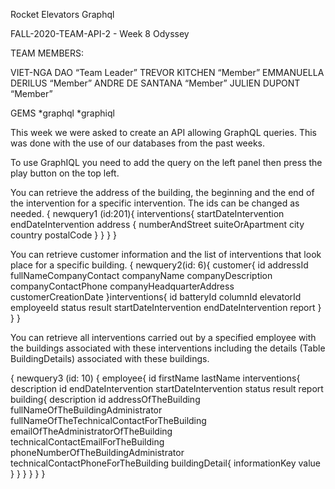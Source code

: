 Rocket Elevators Graphql

FALL-2020-TEAM-API-2 - Week 8 Odyssey

TEAM MEMBERS:

VIET-NGA DAO “Team Leader”
TREVOR KITCHEN “Member”
EMMANUELLA DERILUS “Member”
ANDRE DE SANTANA “Member”
JULIEN DUPONT “Member”

  GEMS
  *graphql
  *graphiql

This week we were asked to create an API allowing GraphQL queries. This was done with the use of our databases from the past weeks.

To use GraphIQL you need to add the query on the left panel then press the play button on the top left.

You can retrieve the address of the building, the beginning and the end of the intervention for a specific intervention. The ids can be changed as needed.
{
newquery1 (id:201){
 interventions{
startDateIntervention
endDateIntervention
address {
numberAndStreet
suiteOrApartment
city
country
postalCode
}
}
}
}

You can retrieve customer information and the list of interventions that look place for a specific building.
{
newquery2(id: 6){
customer{
id
addressId
fullNameCompanyContact
companyName
companyDescription
companyContactPhone
companyHeadquarterAddress
customerCreationDate
}interventions{
id
batteryId
columnId
elevatorId
employeeId
status
result
startDateIntervention
endDateIntervention
report
}
}
}

You can retrieve all interventions carried out by a specified employee with the buildings associated with these interventions including the details (Table BuildingDetails) associated with these buildings.

{
newquery3 (id: 10) {
employee{
id
firstName
lastName
interventions{
description
id
endDateIntervention
startDateIntervention
status
result
report
building{
description
id
addressOfTheBuilding
fullNameOfTheBuildingAdministrator
fullNameOfTheTechnicalContactForTheBuilding
emailOfTheAdministratorOfTheBuilding
technicalContactEmailForTheBuilding
phoneNumberOfTheBuildingAdministrator
technicalContactPhoneForTheBuilding
buildingDetail{
informationKey
value
}
}
}
}
}
}
